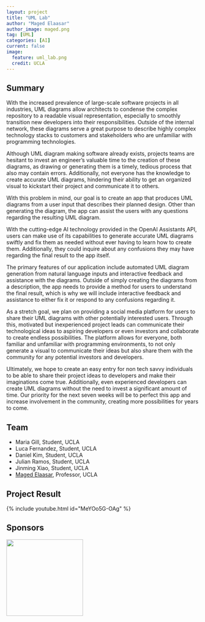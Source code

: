 ```yaml
---
layout: project
title: "UML Lab"
author: "Maged Elaasar"
author_image: maged.png
tag: [UML]
categories: [AI]
current: false
image:
  feature: uml_lab.png
  credit: UCLA
---
```


## Summary

With the increased prevalence of large-scale software projects in all industries, UML diagrams allow architects to condense the complex repository to a readable visual representation, especially to smoothly transition new developers into their responsibilities. Outside of the internal network, these diagrams serve a great purpose to describe highly complex technology stacks to customers and stakeholders who are unfamiliar with programming technologies. 

Although UML diagram making software already exists, projects teams are hesitant to invest an engineer’s valuable time to the creation of these diagrams, as drawing or generating them is a timely, tedious process that also may contain errors. Additionally, not everyone has the knowledge to create accurate UML diagrams, hindering their ability to get an organized visual to kickstart their project and communicate it to others.

With this problem in mind, our goal is to create an app that produces UML diagrams from a user input that describes their planned design. Other than generating the diagram, the app can assist the users with any questions regarding the resulting UML diagram. 

With the cutting-edge AI technology provided in the OpenAI Assistants API, users can make use of its capabilities to generate accurate UML diagrams swiftly and fix them as needed without ever having to learn how to create them. Additionally, they could inquire about any confusions they may have regarding the final result to the app itself. 

The primary features of our application include automated UML diagram generation from natural language inputs and interactive feedback and assistance with the diagrams. Outside of simply creating the diagrams from a description, the app needs to provide a method for users to understand the final result, which is why we will include interactive feedback and assistance to either fix it or respond to any confusions regarding it. 

As a stretch goal, we plan on providing a social media platform for users to share their UML diagrams with other potentially interested users. Through this, motivated but inexperienced project leads can communicate their technological ideas to aspiring developers or even investors and collaborate to create endless possibilities. The platform allows for everyone, both familiar and unfamiliar with programming environments, to not only generate a visual to communicate their ideas but also share them with the community for any potential investors and developers. 

Ultimately, we hope to create an easy entry for non tech savvy individuals to be able to share their project ideas to developers and make their imaginations come true. Additionally, even experienced developers can create UML diagrams without the need to invest a significant amount of time. Our priority for the next seven weeks will be to perfect this app and increase involvement in the community, creating more possibilities for years to come.

## Team

- Maria Gill, Student, UCLA
- Luca Fernandez, Student, UCLA
- Daniel Kim, Student, UCLA
- Julian Ramos, Student, UCLA
- Jinming Xiao, Student, UCLA
- [Maged Elaasar](/contributors/Maged%20Elaasar.html), Professor, UCLA

## Project Result

{% include youtube.html id="MeYOo5G-OAg" %}

## Sponsors

[<img width="200px" src="https://brand.ucla.edu/images/logos-and-marks/campus-logo.jpg"/>](https://www.ucla.edu/)
